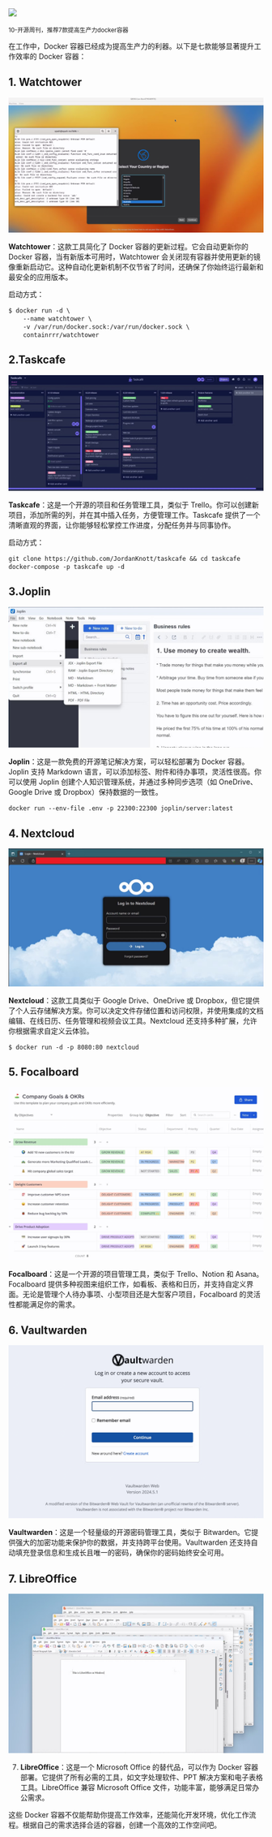 <img src="/assets/10/241215-taskcafe.png" width="400" />


<small>10-开源周刊，推荐7款提高生产力docker容器</small>

在工作中，Docker 容器已经成为提高生产力的利器。以下是七款能够显著提升工作效率的 Docker 容器：

## 1. Watchtower

![](../../../public/assets/10/241215-watchtower.png)

**Watchtower**：这款工具简化了 Docker 容器的更新过程。它会自动更新你的 Docker 容器，当有新版本可用时，Watchtower 会关闭现有容器并使用更新的镜像重新启动它。这种自动化更新机制不仅节省了时间，还确保了你始终运行最新和最安全的应用版本。

启动方式：
```
$ docker run -d \
    --name watchtower \
    -v /var/run/docker.sock:/var/run/docker.sock \
    containrrr/watchtower

```
## 2.Taskcafe

![](../../../public/assets/10/241215-taskcafe.png)

 **Taskcafe**：这是一个开源的项目和任务管理工具，类似于 Trello。你可以创建新项目，添加所需的列，并在其中插入任务，方便管理工作。Taskcafe 提供了一个清晰直观的界面，让你能够轻松掌控工作进度，分配任务并与同事协作。

 启动方式：

```
git clone https://github.com/JordanKnott/taskcafe && cd taskcafe
docker-compose -p taskcafe up -d
```

## 3.Joplin 

![](../../../public/assets/10/241215-joplin.png)

 **Joplin**：这是一款免费的开源笔记解决方案，可以轻松部署为 Docker 容器。Joplin 支持 Markdown 语言，可以添加标签、附件和待办事项，灵活性很高。你可以使用 Joplin 创建个人知识管理系统，并通过多种同步选项（如 OneDrive、Google Drive 或 Dropbox）保持数据的一致性。

 ```
 docker run --env-file .env -p 22300:22300 joplin/server:latest
 ```

## 4. Nextcloud

![](../../../public/assets/10/241215-nextcloud.png)
 
 **Nextcloud**：这款工具类似于 Google Drive、OneDrive 或 Dropbox，但它提供了个人云存储解决方案。你可以决定文件存储位置和访问权限，并使用集成的文档编辑、在线日历、任务管理和视频会议工具。Nextcloud 还支持多种扩展，允许你根据需求自定义云体验。

 ```
 $ docker run -d -p 8080:80 nextcloud
 ```

## 5. Focalboard

![](../../../public/assets/10/241215-focalboard.png)

 **Focalboard**：这是一个开源的项目管理工具，类似于 Trello、Notion 和 Asana。Focalboard 提供多种视图来组织工作，如看板、表格和日历，并支持自定义界面。无论是管理个人待办事项、小型项目还是大型客户项目，Focalboard 的灵活性都能满足你的需求。

## 6. Vaultwarden

![](../../../public/assets/10/241215-vaultwarden.png)

 **Vaultwarden**：这是一个轻量级的开源密码管理工具，类似于 Bitwarden。它提供强大的加密功能来保护你的数据，并支持跨平台使用。Vaultwarden 还支持自动填充登录信息和生成长且唯一的密码，确保你的密码始终安全可用。

## 7. LibreOffice

![](../../../public/assets/10/241215-libreoffice.png)

7. **LibreOffice**：这是一个 Microsoft Office 的替代品，可以作为 Docker 容器部署。它提供了所有必需的工具，如文字处理软件、PPT 解决方案和电子表格工具。LibreOffice 兼容 Microsoft Office 文件，功能丰富，能够满足日常办公需求。

这些 Docker 容器不仅能帮助你提高工作效率，还能简化开发环境，优化工作流程。根据自己的需求选择合适的容器，创建一个高效的工作空间吧。